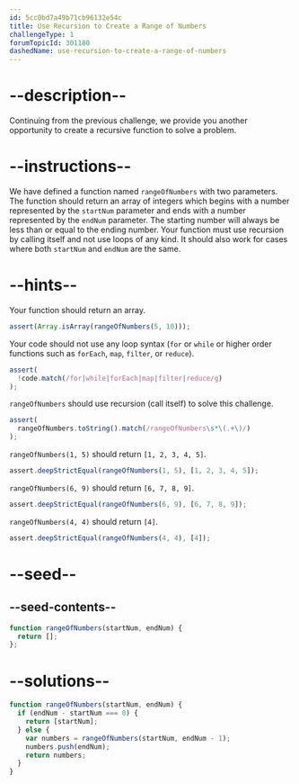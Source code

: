```yaml
---
id: 5cc0bd7a49b71cb96132e54c
title: Use Recursion to Create a Range of Numbers
challengeType: 1
forumTopicId: 301180
dashedName: use-recursion-to-create-a-range-of-numbers
---
```


# --description--

Continuing from the previous challenge, we provide you another opportunity to create a recursive function to solve a problem.

# --instructions--

We have defined a function named `rangeOfNumbers` with two parameters. The function should return an array of integers which begins with a number represented by the `startNum` parameter and ends with a number represented by the `endNum` parameter. The starting number will always be less than or equal to the ending number. Your function must use recursion by calling itself and not use loops of any kind. It should also work for cases where both `startNum` and `endNum` are the same.

# --hints--

Your function should return an array.

```js
assert(Array.isArray(rangeOfNumbers(5, 10)));
```

Your code should not use any loop syntax (`for` or `while` or higher order functions such as `forEach`, `map`, `filter`, or `reduce`).

```js
assert(
  !code.match(/for|while|forEach|map|filter|reduce/g)
);
```

`rangeOfNumbers` should use recursion (call itself) to solve this challenge.

```js
assert(
  rangeOfNumbers.toString().match(/rangeOfNumbers\s*\(.+\)/)
);
```

`rangeOfNumbers(1, 5)` should return `[1, 2, 3, 4, 5]`.

```js
assert.deepStrictEqual(rangeOfNumbers(1, 5), [1, 2, 3, 4, 5]);
```

`rangeOfNumbers(6, 9)` should return `[6, 7, 8, 9]`.

```js
assert.deepStrictEqual(rangeOfNumbers(6, 9), [6, 7, 8, 9]);
```

`rangeOfNumbers(4, 4)` should return `[4]`.

```js
assert.deepStrictEqual(rangeOfNumbers(4, 4), [4]);
```

# --seed--

## --seed-contents--

```js
function rangeOfNumbers(startNum, endNum) {
  return [];
};
```

# --solutions--

```js
function rangeOfNumbers(startNum, endNum) {
  if (endNum - startNum === 0) {
    return [startNum];
  } else {
    var numbers = rangeOfNumbers(startNum, endNum - 1);
    numbers.push(endNum);
    return numbers;
  }
}
```
